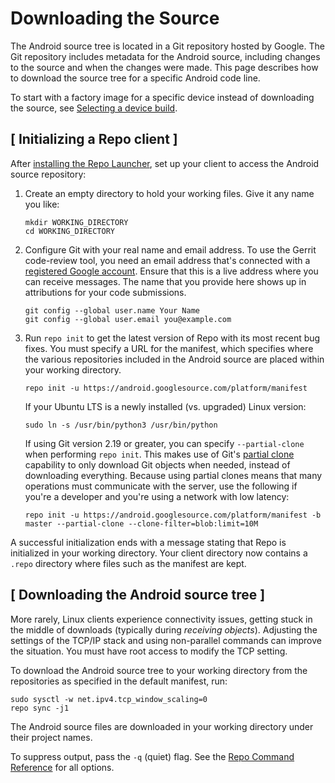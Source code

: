 

Downloading the Source
======================

The Android source tree is located in a Git repository hosted by Google.
The Git repository includes metadata for the Android source, including
changes to the source and when the changes were made. This page
describes how to download the source tree for a specific Android code
line.

To start with a factory image for a specific device instead of
downloading the source, see [Selecting a device
build](https://source.android.com/setup/build/running#selecting-device-build).

[ Initializing a Repo client ]
------------------------------------------------------------------------------

After [installing the Repo
Launcher](https://source.android.com/setup/develop#installing-repo), set
up your client to access the Android source repository:

1.  Create an empty directory to hold your working files. Give it any
    name you like:

    

    ``` 
    mkdir WORKING_DIRECTORY
    cd WORKING_DIRECTORY
    ```

2.  Configure Git with your real name and email address. To use the
    Gerrit code-review tool, you need an email address that\'s connected
    with a [registered Google
    account](https://www.google.com/accounts). Ensure that
    this is a live address where you can receive messages. The name that
    you provide here shows up in attributions for your code submissions.

    

    ``` 
    git config --global user.name Your Name
    git config --global user.email you@example.com
    ```

3.  Run `repo init` to get the latest version
    of Repo with its most recent bug fixes. You must specify a URL for
    the manifest, which specifies where the various repositories
    included in the Android source are placed within your working
    directory.

    

    ``` 
    repo init -u https://android.googlesource.com/platform/manifest
    ```


    If your Ubuntu LTS is a newly installed (vs. upgraded) Linux version:

    

    ``` 
    sudo ln -s /usr/bin/python3 /usr/bin/python
    ```

    If using Git version 2.19 or greater, you can specify
    `--partial-clone` when performing
    `repo init`. This makes use of Git\'s
    [partial clone](https://crbug.com/git/2) capability to
    only download Git objects when needed, instead of downloading
    everything. Because using partial clones means that many operations
    must communicate with the server, use the following if you\'re a
    developer and you\'re using a network with low latency:

    

    ``` 
    repo init -u https://android.googlesource.com/platform/manifest -b master --partial-clone --clone-filter=blob:limit=10M
    ```

A successful initialization ends with a message stating that Repo is
initialized in your working directory. Your client directory now
contains a `.repo` directory where files such
as the manifest are kept.

[ Downloading the Android source tree ]
---------------------------------------


More rarely, Linux clients experience connectivity issues, getting stuck
in the middle of downloads (typically during *receiving objects*).
Adjusting the settings of the TCP/IP stack and using non-parallel
commands can improve the situation. You must have root access to modify
the TCP setting.

To download the Android source tree to your working directory from the
repositories as specified in the default manifest, run:


``` 
sudo sysctl -w net.ipv4.tcp_window_scaling=0
repo sync -j1
```

The Android source files are downloaded in your working directory under
their project names.

To suppress output, pass the `-q` (quiet)
flag. See the [Repo Command Reference](https://source.android.com/setup/develop/repo) for all
options.


